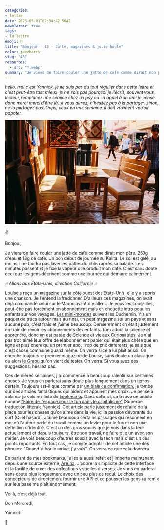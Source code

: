 ```yaml
---
categories:
- lettre
date: 2023-03-01T02:34:42.564Z
newsletter: true
tags:
- la lettre
emoji: 💌
title: "Bonjour - 43 - Jatte, magazines & jolie houle"
color: jazzberry
slug: "43"
resources:
  - src: "*.webp"
summary: "Je viens de faire couler une jatte de café comme dirait mon père. 250g d'eau et 13g de café. Un bon début de journée au Kalita. Le sol est gelé, au moins il ne faudra pas laver les pattes du chien après sa balade. Les minutes passent et je fixe la vapeur que produit mon café. C'est sans doute ceci que les gens décrivent comme une journée qui démarre calmement."
---
```


*hello, moi c'est [Yannick](https://yannickschutz.com). je ne suis pas du tout régulier dans cette lettre et c'est peut-être tant mieux. je ne sais pas pourquoi je l'écris, souvent vous, lecteur, remplacez une séance chez un psy ou un appel à un ami je pense. donc merci merci d’être là. si vous aimez, n’hésitez pas à la partager. sinon, ne la partagez pas. Oops, deux en une semaine, il doit vraiment vouloir papoter.*

 ![Tamraght ma belle](cover.webp) 

✌️

Bonjour,

Je viens de faire couler une jatte de café comme dirait mon père. 250g d'eau et 13g de café. Un bon début de journée au Kalita. Le sol est gelé, au moins il ne faudra pas laver les pattes du chien après sa balade. Les minutes passent et je fixe la vapeur que produit mon café. C'est sans doute ceci que les gens décrivent comme une journée qui démarre calmement. 

*🎶 Allons aux États-Unis, direction Californie 🎶*

Louise a reçu [un magazine sur la côte ouest des États-Unis](https://lesminimondes.fr/boutique/magazines-enfant-unite/le-magazine-enfants-usa-west-coast-des-4-ans/), elle y a appris une chanson. Je l'entend la fredonner. D'ailleurs ces magazines, on avait déjà commandé celui sur le Maroc avant d'y aller... Je vous les conseilles, peut-être pas forcément en abonnement mais en chouette intro pour les enfants sur vos voyages. [Les mini-mondes](https://lesminimondes.fr) suivent les Duchemin. Y'a un paquet de trucs autour mais au final, un petit magazine sur un pays et sans aucune pub, c'est frais et j'aime beaucoup. Dernièrement on était justement en train de revoir les abonnements des enfants. Tom adore la science et apprendre, donc on est passe de Science et vie aux [Curionautes](https://milan-jeunesse.com/magazine-curionautes-des-sciences). Je n'ai pas trop aimé leur offre de réabonnement papier qui était plus chère que en ligne et plus chère qu'un premier abo. Trop de prix différents, je sais que c'est chose commune quand même. On verra si cela lui plaît aussi. On cherche toujours le premier magazine de Louise, sans doute un classique ou alors [le Graou](https://www.maison-georges.com/page/magazine-graou) qu'on vient de tester. On verra. Si vous avez des suggestions, hésitez pas.

Ces dernières semaines, j'ai commencé à beaucoup ralentir sur certaines choses. Je vous en parlerai sans doute plus longuement dans un temps certain. Toujours est-il que comme par [un biais de confirmation](https://en.wikipedia.org/wiki/Confirmation_bias), je tombe sur des articles fantastiques qui aident et appuient mes choix. Je pense à cela car je vois ma liste de [bookmarks](https://yannickschutz.com/bookmarks). Dans celle-ci, se trouve un article nommé ["Faire de l'espace pour le fun dans le capitalisme"](https://mentalhellth.xyz/p/making-space-for-fun-under-capitalism) (Superbe traduction littérale Yannick). Cet article parle justement de refaire de la place pour les choses qu'on aime dans la vie, ici la passion dévorante du surf (Quel hasard). J'aime beaucoup certains passages qui résonnent en moi où l'auteur parle du travail comme un levier pour le fun et non une définition d'identité. C'est un des gros soucis que je vois dans la tech actuellement et depuis toujours, être son travail, ne faire que un avec son métier. Je vois beaucoup d'autres soucis avec la tech mais c'est un des points importants. En tout cas, je compte adopter de cet article une des phrases: "Quand la houle arrive, j'y vais". On verra ce que cela donnera. 

En parlant de mes bookmarks, je les ai aussi refait et j'importe maintenant depuis une source externe, [Are.na](https://www.are.na/bonjour-yannick/things-i-liked-m5k8vfut4uy). J'adore la simplicité de cette interface et la facilité de créer des collections visuelles diverses. Je vous en parlerai sans doute plus longuement avec un peu plus de recul. Le choix des concepteurs de directement fournir une API et de pousser les gens au remix sur leur base me plaît énormément.

Voilà, c'est déjà tout. 

Bon Mercredi, 

Yannick

💌
